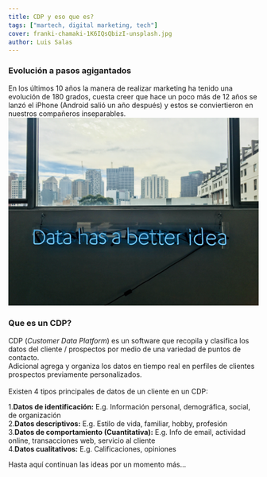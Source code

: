 ```yaml
---
title: CDP y eso que es?
tags: ["martech, digital marketing, tech"]
cover: franki-chamaki-1K6IQsQbizI-unsplash.jpg
author: Luis Salas
---
```


### Evolución a pasos agigantados

En los últimos 10 años la manera de realizar marketing ha tenido una evolución de 180 grados, cuesta creer que hace un poco más de 12 años se lanzó el iPhone (Android salió un año después) y estos se conviertieron en nuestros compañeros inseparables.
![unsplash.com](./franki-chamaki-1K6IQsQbizI-unsplash.jpg)
### Que es un CDP?

CDP (_Customer Data Platform_) es un software que recopila y clasifica los datos del cliente / prospectos por medio de una variedad de puntos de contacto. 
\
Adicional agrega y organiza los datos en tiempo real en perfiles de clientes prospectos previamente personalizados.
\
\
Existen 4 tipos principales de datos de un cliente en un CDP:

1.**Datos de identificación:** E.g. Información personal, demográfica, social, de organización
\
2.**Datos descriptivos:** E.g. Estilo de vida, familiar, hobby, profesión
\
3.**Datos de comportamiento (Cuantitativa):** E.g. Info de email, actividad online, transacciones web, servicio al cliente
\
4.**Datos cualitativos:** E.g. Calificaciones, opiniones

Hasta aquí continuan las ideas por un momento más...